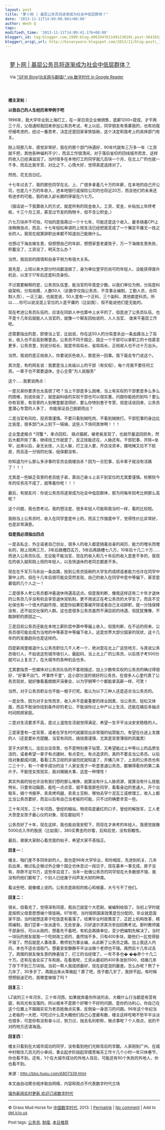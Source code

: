 ```yaml
--- 
layout: post 
title: "萝卜网 | 基层公务员将逐渐成为社会中低层群体？"
date: '2013-11-11T14:09:00.001+08:00' 
author: Wenh Q
tags:
modified\_time: '2013-11-11T14:09:41.176+08:00' 
blogger\_id: tag:blogger.com,1999:blog-4961947611491238191.post-5641652247671325647
blogger\_orig\_url: http://binaryware.blogspot.com/2013/11/blog-post\_11.html
---
```

<div style="margin: 10px; padding: 5px;">

<div style="font-size: 18px;">

[萝卜网 |
基层公务员将逐渐成为社会中低层群体？](http://feedproxy.google.com/~r/chinagfwblog/~3/BVpkoXY93Tk/)

</div>

<div style="font-size: 13px;">

Via ["GFW Blog(功夫网与翻墙)" via 数字时代 in Google
Reader](https://www.blogger.com/blogger.g?blogID=4961947611491238191)

</div>

</div>

<div style="font-size: 13px; padding: 15px 0 10px 10px;">

**楼主发帖：**

**以我自己的人生经历来举例子吧**

1996年，我大学毕业到上海打工，在一家日资企业做销售，底薪1200+提成，才干两三个月，父母通知我回来参加公务员考试，考上以后，同学朋友有羡慕我的，也有劝我仔细考虑的，经过一番思考，决定还是回家拿铁饭碗，这个决定和我考上的具体部门有关。

刚上班那几年，感觉非常好，我在的那个部门待遇好，90年代就有三万多一年（工资就千把，其他各种福利不少），而且工作很清闲，对于落后省份的四线城市而言，这样的收入已经满滋润了。当时很多在本地打工的同学就几百块一个月，在北上广的也就一千多，而且比我辛苦，对比之下，心情大好，觉得真是选择对了。

然而，花无百日红。

十七年过去了，我的那些同学在北、上、广很多拿着几十万的年薪，在本地的自己开公司，也是几十万的年收入，进本地银行或保险公司的也将近20万，而且他们的未来还有进步的可能，我的收入却长期的停留在六七万。

（插话说一下我算收入的方式，就是所有的现金收入，工资，奖金，补贴加上年终考核，十三个月工资，甚至过节发的购物卡，但不含公积金。）

六七万块并不可怕，可怕的是我再过一个十七年，可能还是这个收入，最多随着CPI上涨稍微涨点，而且，十七年轻松单调的上班生活已经把我变成了一个懈怠平庸无一技之长的人。我现在就算辞职出来都不知道自己能做什么。

也想过下海去做生意，但想想自己的年龄，想想家里老婆孩子，万一下海做生意失败，积蓄没了，工资没了，明天怎么办？

当然，我目前的困境和自身不努力有很大关系。

首先是，上班以来大部分时间都混掉了，身为单位里学历尚可的年轻人，没能获得晋升机会，以至于17年后还是科员身份。

不过需要解释的是，公务员队伍里，能当官的毕竟是少数。以我们单位为例，分局是科级架构，分局规模，人数50人（此数字仅指公务员，不含事业编制，工勤人员，合同制人员），一正三副，也就是说，50人里有一个正科，三个副科，其他都是科员。所以……你可以说没混上官位的人是平庸的（比如我），但不能说他们是无能的。

现在考进公务员队伍的，应该在同龄人中也算中上水平的了，但是进了公务员队伍，也不是十几年后就能人人当官的，就像一个聊友回帖说的，人人当官，
谁来干基层工作呢。

还需要指出的是，即使当上官，比如说，你在这50人的分局里杀出一条血路当上了局长，收入也不会高到哪里去。公务员不同于国企，国企一个干部可以拿职工的十倍甚至更多，公务员里，别说分局长，就是市局局长，省局局长，正规收入也不过十万出头。

当然，我说的是正规收入，你要说灰色收入，那是另一回事。我下面会专门说这个。

其次是，有的网友说：我要是当上处级以上的干部（有实权），每个月我不要任何工资。一辈子也不需要退休。全心全意"为人民服务"

这个……我要说两点：

一是兄弟你要求也太高很了吧？当上干部是多么困难，当上有实权的干部更是多么多么的困难，别说处级了，就是副科级的实权干部也可以很实惠，问题你能抢的到吗？要么你有背景，有背景的人到哪里都混得好，要么你特别善于专营，但是话说回来，公务员里潜心专营的人多了，
你能保证自己脱颖而出？

二是当官有风险，投资需谨慎。不要只看到贼吃肉，不看到贼挨打。干部犯事的身边比比皆是，很多部门从上到下一锅端，这些人下场何其惨啊！！！

企业里虚报点
*河蟹
*，拿点回扣，
搞点猫腻，被老板发现了，也就尽量追回损失，然后大都开除了事，继续找工作就是了，反正技能还在，人脉还有。干部犯事，开除+坐牢，出来以后，身无长技，人见人躲，打工没人要，开店没资本，摆地摊又拉不下脸皮，而且连一分钱的社保，低保都没有，

你知道为什么那么多涉事的官员会跳楼自杀？因为一旦犯事，后半辈子就没有活路了！！！

尤其是一些缺乏背景的老百姓子弟，靠自己奋斗上去干到官位的尤其要谨慎。检察院今年的任务完不成了，就等着你呢！！！

最后，有朋友问：你说公务员将逐渐成为社会中低层群体，那为何每年招考比例那么高呢？

这个问题，我也思考过。我的想法是，很多年轻人可能和我当时一样，看的比较短。

我刚当上公务员时，收入在同学里是中上的，而且工作强度中下，觉得性价比非常好，也是非常满意。

**但是我必须指出四点**

一是去私企，外企或者自己创业，很多人的收入都是随着自身的阅历，能力的增长而增长的，刚上班两三万，3年后跳槽四五万，5年后再跳槽七八万，10年后十几二十万……而进入公务员队伍，无论能不能当官，现在的收入和几十年后的收入是差不多的，我现在的收入就和刚上班的年轻人，以及快退休的老同志都差不多。

现在在千军万马杀出一条血路，抢到公务员饭碗的大学生的成绩或者能力也许在同学中算中上的，但在十几年后很可能会突然发现，自己的收入在同学中是中等偏下，甚至是最低的几个人之一！

二是很多人考公务员都冲着退休待遇高这点。但是我判断，像我这样还有二十年才退休的公务员几乎没有机会享受退休双轨制，更不用说正在考公务员的大学生了。而且不交社保也有一个很大的副作用，就是你如果犯事被开除或者自己主动辞职，就一分钱保障没有，还不如交社保的人群。这也是很多公务员虽然不满目前的待遇，但犹犹豫豫，不敢辞职的原因之一。

三是目前公务员还能在本地工薪阶层中算中等偏上收入，但我判断，在不远的将来，公务员很可能会成为当地的中等甚至中等偏下收入，这是世界大部分国家的现状，这十几年的的发展趋向也是这样的。

四是新闻里报道什么公务员职位几千人考一个，绝对是在北上广这些地方，与其说公务员吸引人，不如说这些城市吸引人，最起码，当上北上广的公务员，以后孩子考500分就可以上复旦了。在大城市的各种机会也多。

尤其要指责一些媒体对公务员队伍的不客观描述，加上少数有实权的公务员的确过得很好，"好事不出门，坏事传千里"，这小部分混的很好的公务员，在很多人心里代表了公务员现状，就好像看着朗朗开演奏会，以为学钢琴个个都能拿高薪一样，可笑！

当然，对于公务员职业也不能一棍子打死。我认为以下三种人还是适合当公务员的。

一是女性，因为对于女性而言，收入并不是最重要的择业因素，当公务员，轻松又体面，而且不耽误你找到条件好的老公，不耽误你过上中产以上生活，还能在婚后多抽点时间照顾家庭。

二是对生活要求不高，是过上温饱生活就觉得满足，希望一生平平淡淡安安稳稳的人。

三是家里有一定背景，或者在学生时代就展现出非常强的钻营能力，有望在仕途上发展的人（还是要补充提醒，当官有风险，搞钱需谨慎，尤其是背景薄弱的凤凰男）

至于大好男儿，没后台没背景，也不是特别善于钻营，又希望能过上中等以上的品质生活的，或者希望一辈子有点建树，有点变化，有点追求的，真的不要去当公务员。以后找对象都成问题，看看江苏卫视的非诚勿扰就知道了，开播几年了，上去的公务员也有二三十个，有一个牵手成功的没？人家女孩子一听是普通公务员，都懒得看你的第二条片子。不能怪女孩现实，面对婚姻大事，这是一种理性！

其实外面的钱也许没有我们想的那么难挣，就算没有什么人脉资源，就算没有什么技能特长，只要肯动脑筋，能吃一点点苦，就不看我那些同学，看看身边的普通人，开个出租车，搞个书报亭，卖卖烤鸡腿，卖卖土豆粉，哪怕去学个泥瓦工或修理工，收入上都比当公务员要好，而且以后有自己当老板的可能，只不过的确要辛苦一些。

三十年河东，三十年河西，曾经的粮站，物资局是最红的口子，曾经的解放军，工人老大哥是女孩子最心仪的对象，现在都如何？

公务员好了十年，现在这样，我也能自我安慰下，而现在才来考的年轻人，我感觉就像5000点入市的股民（比如我），380买黄金的炒客，后知后觉，没有前瞻性。

最后，谢谢大家耐心看完我的帖子，希望大家不吝指正。

**回复一：**

楼主，咱们差不多同年龄的人，我也是96年大学毕业，和你相反，先进到机关，几年后出来，做过私企做过外企做个国企也休息过一段日子，现在基本一事无成，房子没有，存款不足10万，这些年白混了。当年一批做公务员的同学现在大多数很不错，我没有的他们都有了，个别人已经属于闷声发大财的种类。

看淡些吧，就像楼上说的。公务员是政权的核心和根基，大亏亏不了他们。

**回复二：**

很长，但看完了，觉得深有同感，我自己就是个大悲剧，被编制给毁了。当初上学时就是按照父母意愿想端个铁饭碗。97年吧，当时按照国家政策是包分配的，毕业就是国家干部。当时就想这辈子吃饭是有着落了。结果毕业时政策变了，正赶上机构改革，精简编制，我们空拿一张派遣令，无处安身。只好退尔求其次参加招教考试。那时教师属干部身份，可以从政的，想着先干着吧，有机会再换单位，至少把编制先解决了。当时一块玩的朋友就我一个吃财政工资的，虽然钱不多，只有400多块，跟他们一比觉得挺不错了。然后就是人事改革，教师划为事业编，从此断了公务员之路。加上我这人内向，本也不适合混衙门。想着安安静静平平淡淡做个老师也不错。再然后十几年过去了。周围的朋友做生意的挣着钱了，打工的当经理了。一年不多也�
��弄个十几二十万。还有在省会买了车和房。在看我呢，工资从最初的400多涨到1500，结婚几年了存下不到三万块钱。当初一帮人我成绩最好，现在却是混的最差。怎么办呢？熬了十几年了，30多岁了，再跳出来从零做起？算了吧，孩子都几岁了，我拼不起。有时候想想挺迷茫的，我哪里做错了吗？

**回复三：**

LZ说的三十年河东，三十年河西，如果就奔着你所说的去，大概什么行当都是有苦有甜，有风光有没落的。所以根本不是那个好哪个不好的问题，是你的功利心，你自己在这个位置上不踏踏实实为老百姓做点实事，反倒染一身恶习的问题。96年这个年纪当上老板的一大把，可吃过什么苦大概他们自己心里最有数，楼主这样吃喝不愁平平淡淡也很多，可是你有没有奋斗过，努力过，抛去名利职称，做点事呢？个人观点，说的不对的地方还请海涵。

**回复四：**

楼主只看到在大城市成功的同学，没有看到他们光鲜背后的辛酸。人家刚到广州，在城中村租住几百元的小单间，事业起步阶段起早摸黑每天工作十几个小时一年只休春节，你也看不到。还有，1个在大城市成功的外地人背后，可能还有90个失败的外地人，你也看不到。

来源：http://bbs.hupu.com/6807339.html

本文由自动聚合程序取自网络，内容和观点不代表数字时代立场

[墙外新闻实时更新 欢迎订阅数字时代](http://eepurl.com/mstlf)


------------------------------------------------------------------------

© Grass Mud Horse for
[中国数字时代](http://chinadigitaltimes.net/chinese), 2013. |
[Permalink](http://chinadigitaltimes.net/chinese/2013/11/%E8%90%9D%E5%8D%9C%E7%BD%91-%E5%9F%BA%E5%B1%82%E5%85%AC%E5%8A%A1%E5%91%98%E5%B0%86%E9%80%90%E6%B8%90%E6%88%90%E4%B8%BA%E7%A4%BE%E4%BC%9A%E4%B8%AD%E4%BD%8E%E5%B1%82%E7%BE%A4%E4%BD%93%EF%BC%9F/)
| [No
comment](http://chinadigitaltimes.net/chinese/2013/11/%E8%90%9D%E5%8D%9C%E7%BD%91-%E5%9F%BA%E5%B1%82%E5%85%AC%E5%8A%A1%E5%91%98%E5%B0%86%E9%80%90%E6%B8%90%E6%88%90%E4%B8%BA%E7%A4%BE%E4%BC%9A%E4%B8%AD%E4%BD%8E%E5%B1%82%E7%BE%A4%E4%BD%93%EF%BC%9F/#comments)
| Add to
[del.icio.us](http://del.icio.us/post?url=http://chinadigitaltimes.net/chinese/2013/11/%E8%90%9D%E5%8D%9C%E7%BD%91-%E5%9F%BA%E5%B1%82%E5%85%AC%E5%8A%A1%E5%91%98%E5%B0%86%E9%80%90%E6%B8%90%E6%88%90%E4%B8%BA%E7%A4%BE%E4%BC%9A%E4%B8%AD%E4%BD%8E%E5%B1%82%E7%BE%A4%E4%BD%93%EF%BC%9F/&title=%E8%90%9D%E5%8D%9C%E7%BD%91%20%7C%20%E5%9F%BA%E5%B1%82%E5%85%AC%E5%8A%A1%E5%91%98%E5%B0%86%E9%80%90%E6%B8%90%E6%88%90%E4%B8%BA%E7%A4%BE%E4%BC%9A%E4%B8%AD%E4%BD%8E%E5%B1%82%E7%BE%A4%E4%BD%93%EF%BC%9F)

Post tags:
[公务员](http://chinadigitaltimes.net/chinese/tag/%E5%85%AC%E5%8A%A1%E5%91%98/?category=18271),
[制度](http://chinadigitaltimes.net/chinese/tag/%E5%88%B6%E5%BA%A6/?category=18271),
[本日推荐](http://chinadigitaltimes.net/chinese/tag/%E6%9C%AC%E6%97%A5%E6%8E%A8%E8%8D%90/?category=18271)

</div>
